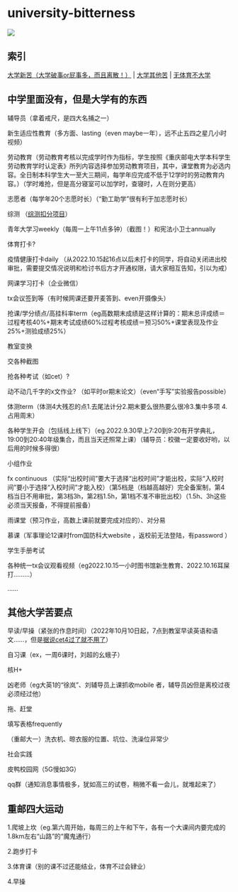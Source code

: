 # **university-bitterness**

![](https://count.getloli.com/get/@universitybitterness)

## 索引

[大学新苦（大学破事or屁事多，而且离散！）](#中学里面没有但是大学有的东西) \| [大学其他苦](#其他大学苦要点) \| [无体育不大学](#邮电大学四大运动)
 

## 中学里面没有，但是大学有的东西

辅导员（拿着戒尺，是四大名捕之一）

新生适应性教育（多方面、lasting（even maybe一年），远不止五四之星几小时视频）

劳动教育（劳动教育考核以完成学时作为指标，学生按照《重庆邮电大学本科学生劳动教育学时认定表》所列内容选择参加劳动教育项目，其中，课堂教育为必选内容。全日制本科学生大一至大三期间，每学年应完成不低于12学时的劳动教育内容。）（学时难抢，但是高分寝室可以加学时，查寝时，人在则分更高）

志愿者（每学年20个志愿时长）（“勤工助学”很有利于加志愿时长）

综测 
（[综测扣分项目](https://bluebearofficial.github.io/comprehensive-measurement/)）

青年大学习weekly（每周一上午11点多钟）（截图！）和宪法小卫士annually

体育打卡? 

疫情健康打卡daily （从2022.10.15起16点以后未打卡的同学，将自动关闭进出校审批，需要提交情况说明和检讨书后方才开通权限，请大家相互告知，引以为戒）

网课学习打卡（企业微信）

tx会议签到等（有时候网课还要开麦答到、even开摄像头）

抢课/学分绩点/高挂科率term（eg高数期末成绩是这样计算的：期末总评成绩＝过程考核40%+期末考试成绩60%过程考核成绩＝预习50%+课堂表现及作业25%+测验成绩25%）

教室变换

交各种截图

抢各种考试（如cet）? 

动不动几千字的x文作业? （如平时or期末论文）（even“手写”实验报告possible）

体测term（体测4大残忍的点1.去尾法计分2.期末要么很热要么很冷3.集中多项 4.占用周末）

各种学生开会（包括线上线下）（eg.2022.9.30早上7:20到9:20有开学典礼，19:00到20:40年级集合，而且当天还照常上课）（辅导员：校徽一定要收好哟，以后用的时候多得很）

小组作业

fx continuous （实际“出校时间”要大于选择“出校时间”才能出校，实际“入校时间”要小于选择“入校时间”才能入校）（第5档是（档越高越好）完全备案制，第4档当日不用审批，第3档3h，第2档1.5h，第1档不准不审批出校）（1.5h、3h这些必须当天报备，不得提前报备）

雨课堂（预习作业，高数上课前就要完成对应的）、对分易

慕课（军事理论12课时from国防科大website ，返校前无法登陆，有password ）

学生手册考试

各种统一tx会议观看视频（eg2022.10.15一小时图书馆新生教育、2022.10.16耳屎打………）

……


## 其他大学苦要点

早读/早操（紧张的作息时间）（2022年10月10日起，7点到教室早读英语和语文……，但是[据说cet4过了就不用了](https://bluebearofficial.github.io/cet-countdown/)）

自习课（ex，一周6课时，刘超的幺蛾子）

核H+

凶老师（eg大英1的“徐岚”、刘辅导员上课抓收mobile 者，辅导员凶但是离校过夜必须经过他）

拖、赶堂

填写表格frequently

（重邮大一）洗衣机、晾衣服的位置、坑位、洗澡位非常少

社会实践

皮鸭校园网（5G慢如3G）

qq群（通知消息事情极多，犹如高三的试卷，稍微不看一会儿，就堆起来了）

## 重邮四大运动

1.爬坡上坎（eg.第六周开始，每周三的上午和下午，各有一个大课间内要完成的1.8km左右“山路”的“魔鬼通行）

2.跑步打卡

3.体育课（别的课不过还能结业，体育不过会肄业）

4.早操
